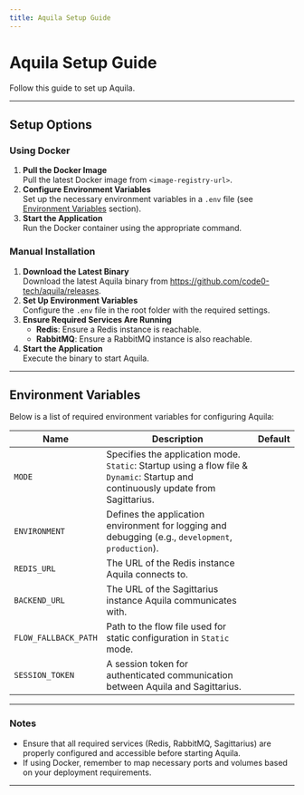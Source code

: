 ```yaml
---
title: Aquila Setup Guide
---
```


# Aquila Setup Guide

Follow this guide to set up Aquila.

---

## Setup Options

### Using Docker

1. **Pull the Docker Image**  
   Pull the latest Docker image from `<image-registry-url>`.
2. **Configure Environment Variables**  
   Set up the necessary environment variables in a `.env` file (see [Environment Variables](#environment-variables)
   section).
3. **Start the Application**  
   Run the Docker container using the appropriate command.

### Manual Installation

1. **Download the Latest Binary**  
   Download the latest Aquila binary from https://github.com/code0-tech/aquila/releases.
2. **Set Up Environment Variables**  
   Configure the `.env` file in the root folder with the required settings.
3. **Ensure Required Services Are Running**
    - **Redis**: Ensure a Redis instance is reachable.
    - **RabbitMQ**: Ensure a RabbitMQ instance is also reachable.
4. **Start the Application**  
   Execute the binary to start Aquila.

---

## Environment Variables

Below is a list of required environment variables for configuring Aquila:

| Name                 | Description                                                                                                                        | Default |
|----------------------|------------------------------------------------------------------------------------------------------------------------------------|---------|
| `MODE`               | Specifies the application mode. `Static`: Startup using a flow file & `Dynamic`: Startup and continuously update from Sagittarius. |         |
| `ENVIRONMENT`        | Defines the application environment for logging and debugging (e.g., `development`, `production`).                                 |         |
| `REDIS_URL`          | The URL of the Redis instance Aquila connects to.                                                                                  |         |
| `BACKEND_URL`        | The URL of the Sagittarius instance Aquila communicates with.                                                                      |         |
| `FLOW_FALLBACK_PATH` | Path to the flow file used for static configuration in `Static` mode.                                                              |         |
| `SESSION_TOKEN`      | A session token for authenticated communication between Aquila and Sagittarius.                                                    |         |

---

### Notes

- Ensure that all required services (Redis, RabbitMQ, Sagittarius) are properly configured and accessible before
  starting Aquila.
- If using Docker, remember to map necessary ports and volumes based on your deployment requirements.

---